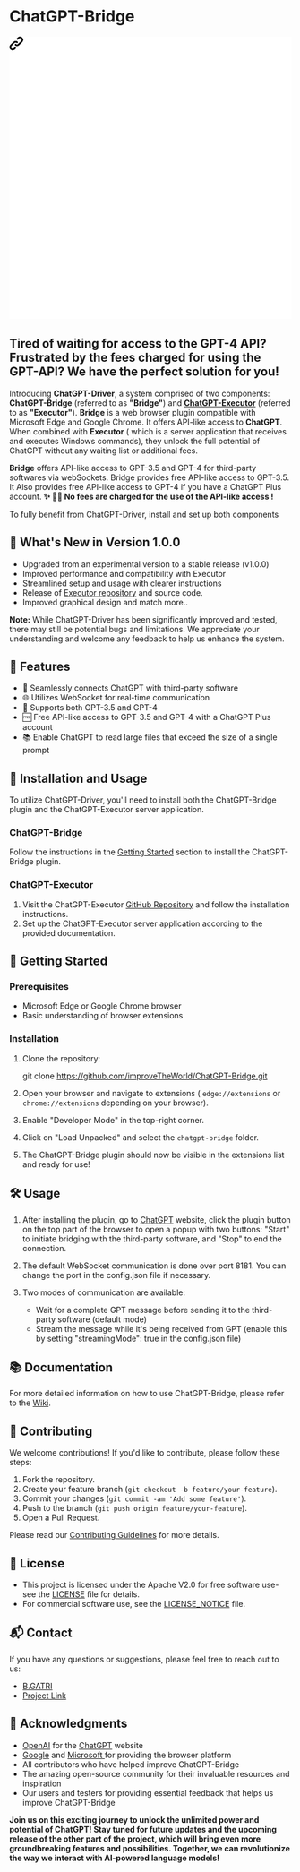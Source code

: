 



# ChatGPT-Bridge

![ChatGPT-Bridge Logo](./logo48.png)


Tired of waiting for access to the GPT-4 API? Frustrated by the fees charged for using the GPT-API? We have the perfect solution for you!
-------------------------------------------
Introducing **ChatGPT-Driver**, a system comprised of two components: **ChatGPT-Bridge** (referred to as **"Bridge"**) and **[ChatGPT-Executor](https://github.com/improveTheWorld/ChatGPT-Executor)**  (referred to as **"Executor"**). 
**Bridge** is a web browser plugin compatible with Microsoft Edge and Google Chrome. It offers API-like access to **ChatGPT**. When combined with **Executor** ( which  is a server application that receives and executes Windows commands), they unlock the full potential of ChatGPT without any waiting list or additional fees.

**Bridge** offers API-like access to GPT-3.5 and GPT-4 for third-party softwares via webSockets. 
Bridge provides free API-like access to GPT-3.5. It Also provides free API-like access to GPT-4 if you have a ChatGPT Plus account. 
 **✨ 🎉🌟  No fees are charged for the use of the API-like access !**

To fully benefit from ChatGPT-Driver, install and set up both components



## 🎉 What's New in Version 1.0.0

-   Upgraded from an experimental version to a stable release (v1.0.0)
-   Improved performance and compatibility with Executor
-   Streamlined setup and usage with clearer instructions
-   Release of  [Executor repository](https://github.com/improveTheWorld/ChatGPT-Executor.git) and source code.
-   Improved graphical design and match more..

**Note:** While ChatGPT-Driver has been significantly improved and tested, there may still be potential bugs and limitations. We appreciate your understanding and welcome any feedback to help us enhance the system.

## 🌟 Features

-   🔗 Seamlessly connects ChatGPT with third-party software
-   🌐 Utilizes WebSocket for real-time communication
-   🤖 Supports both GPT-3.5 and GPT-4
-   🆓 Free API-like access to GPT-3.5 and GPT-4 with a ChatGPT Plus account
-   📚 Enable ChatGPT to read large files that exceed the size of a single prompt

## 🔧 Installation and Usage

To utilize ChatGPT-Driver, you'll need to install both the ChatGPT-Bridge plugin and the ChatGPT-Executor server application.

### ChatGPT-Bridge

Follow the instructions in the [Getting Started](https://github.com/improveTheWorld/ChatGPT-Bridge#getting-started) section to install the ChatGPT-Bridge plugin.

### ChatGPT-Executor

1.  Visit the ChatGPT-Executor [GitHub Repository](https://github.com/improveTheWorld/ChatGPT-Executor) and follow the installation instructions.
2.  Set up the ChatGPT-Executor server application according to the provided documentation.

## 🚀 Getting Started

### Prerequisites

- Microsoft Edge or  Google Chrome browser
- Basic understanding of browser extensions

### Installation

1. Clone the repository:

   git clone https://github.com/improveTheWorld/ChatGPT-Bridge.git
    
2. Open your browser and navigate to extensions ( `edge://extensions` or `chrome://extensions` depending on your browser).

3. Enable "Developer Mode" in the top-right corner.

4. Click on "Load Unpacked" and select the `chatgpt-bridge` folder.

5. The ChatGPT-Bridge plugin should now be visible in the extensions list and ready for use!

## 🛠️ Usage

1. After installing the plugin, go to [ChatGPT](https://chat.openai.com/chat) website, click the plugin button on the top part of the browser to open a popup with two buttons: "Start" to initiate bridging with the third-party software, and "Stop" to end the connection.

2. The default WebSocket communication is done over port 8181. You can change the port in the config.json file if necessary.

3. Two modes of communication are available:

   - Wait for a complete GPT message before sending it to the third-party software (default mode)
   - Stream the message while it's being received from GPT (enable this by setting "streamingMode": true in the config.json file)

## 📚 Documentation

For more detailed information on how to use ChatGPT-Bridge, please refer to the [Wiki](https://github.com/improveTheWorld/ChatGPT-Bridge/wiki).

## 📧 Contributing

We welcome contributions! If you'd like to contribute, please follow these steps:

1. Fork the repository.
2. Create your feature branch (`git checkout -b feature/your-feature`).
3. Commit your changes (`git commit -am 'Add some feature'`).
4. Push to the branch (`git push origin feature/your-feature`).
5. Open a Pull Request.

Please read our [Contributing Guidelines](./CONTRIBUTING.md) for more details.

## 🔐 License

- This project is licensed under the Apache V2.0 for free software use- see the [LICENSE](./LICENSE-APACHE.txt) file for details.
- For commercial software use, see the [LICENSE_NOTICE](./LICENSE_NOTICE.md) file.

## 📬 Contact

If you have any questions or suggestions, please feel free to reach out to us:

- [B.GATRI](mailto:bilelgatri@gmail.com)
- [Project Link](https://github.com/improveTheWorld/ChatGPT-Bridge)

## 🎉 Acknowledgments

- [OpenAI](https://www.openai.com/) for the [ChatGPT](https://chat.openai.com/chat) website
- [Google](https://www.google.com/chrome/)  and [Microsoft ](https://www.microsoft.com/en-us/edge) for providing the browser platform
- All contributors who have helped improve ChatGPT-Bridge
- The amazing open-source community for their invaluable resources and inspiration
- Our users and testers for providing essential feedback that helps us improve ChatGPT-Bridge

**Join us on this exciting journey to unlock the unlimited power and potential of ChatGPT! Stay tuned for future updates and the upcoming release of the other part of the project, which will bring even more groundbreaking features and possibilities. Together, we can revolutionize the way we interact with AI-powered language models!**
